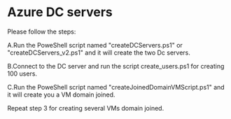 # Azure DC servers

Please follow the steps:

A.Run the PoweShell script named "createDCServers.ps1" or "createDCServers_v2.ps1" and it will create the two Dc servers.

B.Connect to the DC server and run the script create_users.ps1 for creating 100 users.

C.Run the PoweShell script named "createJoinedDomainVMScript.ps1" and it will create you a VM domain joined.

Repeat step 3 for creating several VMs domain joined.

